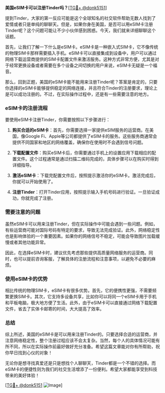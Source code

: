 **美国eSIM卡可以注册Tinder吗？**[[TG💪+ @donk5151](https://t.me/s/donk5151)]

提到Tinder，大家的第一反应可能是这个全球知名的社交软件帮助无数人找到了爱情或者只是单纯的聊聊天。但是，如果你身在美国，是否可以用eSIM卡注册Tinder呢？这个问题可能让不少小伙伴感到困惑。今天，我们就来详细聊聊这个话题。

首先，让我们了解一下什么是eSIM卡。eSIM卡是一种嵌入式SIM卡，它不像传统的物理SIM卡那样需要插入手机。eSIM卡可以直接集成到设备中，用户可以通过网络下载运营商提供的SIM卡配置文件来激活服务。这种方式非常方便，尤其是对于经常更换设备或者需要在多个设备之间切换的用户来说，eSIM卡无疑是一个福音。

那么，回到正题，美国的eSIM卡能不能用来注册Tinder呢？答案是肯定的，只要你选择的eSIM卡能够提供稳定的网络连接，并且符合Tinder的注册要求，理论上是可以成功注册的。不过，在实际操作过程中，还是有一些需要注意的地方。

### eSIM卡的注册流程

要使用eSIM卡注册Tinder，你需要按照以下步骤进行：

1. **购买合适的eSIM卡**：首先，你需要选择一家提供eSIM服务的运营商。在美国，像Google Fi、Apple等公司都提供了eSIM卡的服务。这些服务商通常会提供不同国家和地区的网络覆盖，确保你在使用时不会遇到信号问题。

2. **下载配置文件**：购买eSIM卡后，你需要通过手机上的设置应用下载相应的配置文件。这个过程通常是通过扫描二维码完成的，具体步骤可以在购买时得到详细指导。

3. **激活eSIM卡**：下载完配置文件后，按照提示激活你的eSIM卡。激活完成后，你就可以开始使用了。

4. **注册Tinder**：打开Tinder应用，按照提示输入手机号码进行验证。一旦验证成功，你就完成了注册。

### 需要注意的问题

虽然eSIM卡可以用来注册Tinder，但在实际操作中可能会遇到一些问题。例如，有些运营商可能对国际号码有特定的要求，导致无法完成验证。此外，网络稳定性也是影响体验的一个重要因素。如果你的网络信号不稳定，可能会导致图片加载缓慢或者其他功能异常。

因此，在选择eSIM卡时，建议优先考虑那些提供高质量网络服务的运营商。同时，也可以提前咨询客服，了解具体的注册流程和注意事项，以避免不必要的麻烦。

### 使用eSIM卡的优势

相比传统的物理SIM卡，eSIM卡有很多优势。首先，它的便携性更强，不需要频繁更换SIM卡。其次，它支持多设备共享，比如你可以将同一个eSIM卡用于手机和平板电脑，极大地方便了生活。此外，由于eSIM卡可以直接通过网络下载配置文件，省去了实体卡邮寄的时间，大大提高了效率。

### 总结

综上所述，美国的eSIM卡是可以用来注册Tinder的。只要选择合适的运营商，并注意网络稳定性，整个注册过程应该不会太复杂。当然，每个人的具体情况可能有所不同，所以在实际操作前最好做好充分准备。希望这篇文章能对你有所帮助，祝你早日找到心仪的对象！

无论你是想寻找真爱还是只是想找个人聊聊天，Tinder都是一个不错的选择。而eSIM卡的便捷性则为我们的社交生活增添了一份便利。希望大家都能享受到科技带来的美好体验！

[[TG💪+ @donk5151](https://t.me/s/donk5151) ![Image](https://i.postimg.cc/rwNCRYN7/Snipaste-2025-04-30-17-27-05.png)]
